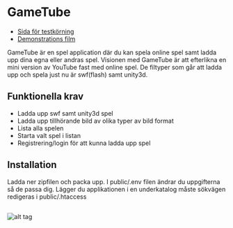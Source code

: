 # GameTube


* [Sida för testkörning](http://45.55.147.164/game/)
* [Demonstrations film](https://www.screenmailer.com/v/68a9gZe8Fa1ew8w)

GameTube är en spel application där du kan spela online spel samt ladda upp dina egna eller andras spel.
Visionen med GameTube är att efterlikna en mini version av YouTube fast med online spel.
De filtyper som går att ladda upp och spela just nu är swf(flash) samt unity3d.

## Funktionella krav
* Ladda upp swf samt unity3d spel
* Ladda upp tillhörande bild av olika typer av bild format
* Lista alla spelen
* Starta valt spel i listan
* Registrering/login för att kunna ladda upp spel

## Installation
Ladda ner zipfilen och packa upp. I public/.env filen ändrar du uppgifterna så de passa dig.
Lägger du applikationen i en underkatalog måste sökvägen redigeras i public/.htaccess

##
![alt tag](http://www.judins.net/stamp-w3c.png)


